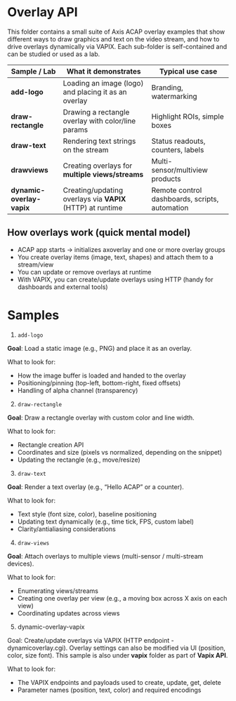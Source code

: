 # Overlay API

This folder contains a small suite of Axis ACAP overlay examples that show different ways to draw graphics and text on the video stream, and how to drive overlays dynamically via VAPIX. Each sub-folder is self-contained and can be studied or used as a lab.

| Sample / Lab              | What it demonstrates                                       | Typical use case                               |
| ------------------------- | ---------------------------------------------------------- | ---------------------------------------------- |
| **add-logo**              | Loading an image (logo) and placing it as an overlay       | Branding, watermarking                         |
| **draw-rectangle**        | Drawing a rectangle overlay with color/line params         | Highlight ROIs, simple boxes                   |
| **draw-text**             | Rendering text strings on the stream                       | Status readouts, counters, labels              |
| **drawviews**             | Creating overlays for **multiple views/streams**           | Multi-sensor/multiview products                |
| **dynamic-overlay-vapix** | Creating/updating overlays via **VAPIX** (HTTP) at runtime | Remote control dashboards, scripts, automation |


## How overlays work (quick mental model)

- ACAP app starts → initializes axoverlay and one or more overlay groups
- You create overlay items (image, text, shapes) and attach them to a stream/view
- You can update or remove overlays at runtime
- With VAPIX, you can create/update overlays using HTTP (handy for dashboards and external tools)

# Samples

1) `add-logo`

**Goal**: Load a static image (e.g., PNG) and place it as an overlay.

What to look for:

- How the image buffer is loaded and handed to the overlay
- Positioning/pinning (top-left, bottom-right, fixed offsets)
- Handling of alpha channel (transparency)

2) `draw-rectangle`

**Goal**: Draw a rectangle overlay with custom color and line width.

What to look for:

- Rectangle creation API
- Coordinates and size (pixels vs normalized, depending on the snippet)
- Updating the rectangle (e.g., move/resize)

3) `draw-text`

**Goal**: Render a text overlay (e.g., “Hello ACAP” or a counter).

What to look for:

- Text style (font size, color), baseline positioning
- Updating text dynamically (e.g., time tick, FPS, custom label)
- Clarity/antialiasing considerations

4) `draw-views`

**Goal**: Attach overlays to multiple views (multi-sensor / multi-stream devices).

What to look for:

- Enumerating views/streams
- Creating one overlay per view (e.g., a moving box across X axis on each view)
- Coordinating updates across views

5) dynamic-overlay-vapix

Goal: Create/update overlays via VAPIX (HTTP endpoint - dynamicoverlay.cgi). Overlay settings can also be modified via UI (position, color, size font). This sample is also under **vapix** folder as part of **Vapix API**.

What to look for:

- The VAPIX endpoints and payloads used to create, update, get, delete
- Parameter names (position, text, color) and required encodings

